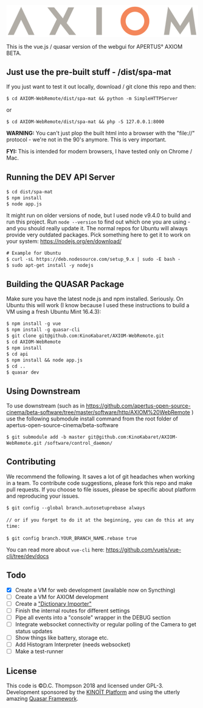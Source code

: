 ![AXIOM](https://raw.githubusercontent.com/KinoKabaret/AXIOM-WebRemote/master/src/assets/AXIOM_Logo_Trans.png)

This is the vue.js / quasar version of the webgui for APERTUS° AXIOM BETA.

## Just use the pre-built stuff - /dist/spa-mat

If you just want to test it out locally, download / git clone this repo and then:

```
$ cd AXIOM-WebRemote/dist/spa-mat && python -m SimpleHTTPServer
```
or
```
$ cd AXIOM-WebRemote/dist/spa-mat && php -S 127.0.0.1:8000
```

**WARNING:** You can't just plop the built html into a browser with the "file://" protocol - we're not in the 90's anymore. This is very important.

**FYI:** This is intended for modern browsers, I have tested only on Chrome / Mac.

## Running the DEV API Server

``` 
$ cd dist/spa-mat
$ npm install 
$ node app.js
```

It might run on older versions of node, but I used node v9.4.0 to build and run this project. Run `node --version` to find out which one you are using - and you should really update it. The normal repos for Ubuntu will always provide very outdated packages. Pick something here to get it to work on your system: https://nodejs.org/en/download/

```
# Example for Ubuntu
$ curl -sL https://deb.nodesource.com/setup_9.x | sudo -E bash -
$ sudo apt-get install -y nodejs
```

## Building the QUASAR Package

Make sure you have the latest node.js and npm installed. Seriously.  On Ubuntu this will work (I know because I used these instructions to build a VM using a fresh Ubuntu Mint 16.4.3):

```
$ npm install -g vue
$ npm install -g quasar-cli
$ git clone git@github.com:KinoKabaret/AXIOM-WebRemote.git
$ cd AXIOM-WebRemote
$ npm install
$ cd api
$ npm install && node app.js
$ cd ..
$ quasar dev
```

## Using Downstream

To use downstream (such as in https://github.com/apertus-open-source-cinema/beta-software/tree/master/software/http/AXIOM%20WebRemote ) use the following submodule install command from the root folder of apertus-open-source-cinema/beta-software

```
$ git submodule add -b master git@github.com:KinoKabaret/AXIOM-WebRemote.git /software/control_daemon/

```

## Contributing

We recommend the following. It saves a lot of git headaches when working in a team. To contribute code suggestions, please fork this repo and make pull requests. If you choose to file issues, please be specific about platform and reproducing your issues.

```
$ git config --global branch.autosetuprebase always

// or if you forget to do it at the beginning, you can do this at any time: 

$ git config branch.YOUR_BRANCH_NAME.rebase true

```

You can read more about `vue-cli` here: https://github.com/vuejs/vue-cli/tree/dev/docs

## Todo
- [X] Create a VM for web development (available now on Syncthing)
- [ ] Create a VM for AXIOM development
- [ ] Create a ["Dictionary Importer"](https://github.com/KinoKabaret/AXIOM-WebRemote/issues/5)
- [ ] Finish the internal routes for different settings
- [ ] Pipe all events into a "console" wrapper in the DEBUG section
- [ ] Integrate websocket connectivity or regular polling of the Camera to get status updates
- [ ] Show things like battery, storage etc.
- [ ] Add Histogram Interpreter (needs websocket)
- [ ] Make a test-runner

## License
This code is ©D.C. Thompson 2018 and licensed under GPL-3. Development sponsored by the [KINOÏT Platform](https://kinokabaret.com) and using the utterly amazing [Quasar Framework](http://quasar-framework.org/).

